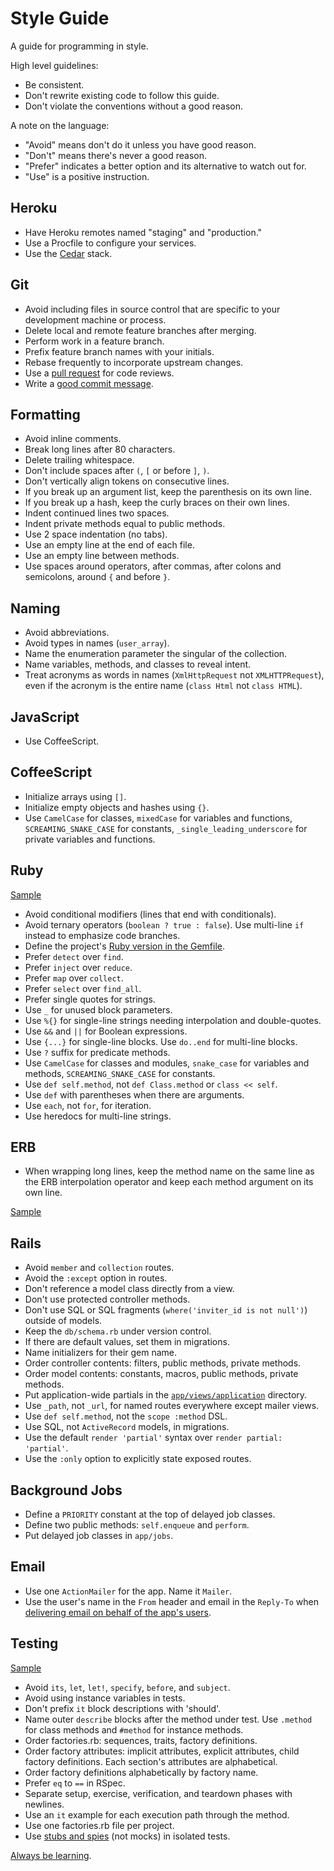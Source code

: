 Style Guide
===========

A guide for programming in style.

High level guidelines:

* Be consistent.
* Don't rewrite existing code to follow this guide.
* Don't violate the conventions without a good reason.

A note on the language:

* "Avoid" means don't do it unless you have good reason.
* "Don't" means there's never a good reason.
* "Prefer" indicates a better option and its alternative to watch out for.
* "Use" is a positive instruction.

Heroku
------

* Have Heroku remotes named "staging" and "production."
* Use a Procfile to configure your services.
* Use the [Cedar](https://devcenter.heroku.com/articles/cedar/) stack.

Git
---

* Avoid including files in source control that are specific to your
  development machine or process.
* Delete local and remote feature branches after merging.
* Perform work in a feature branch.
* Prefix feature branch names with your initials.
* Rebase frequently to incorporate upstream changes.
* Use a [pull request](http://goo.gl/Kmdee) for code reviews.
* Write a [good commit message](http://goo.gl/w11us).

Formatting
----------

* Avoid inline comments.
* Break long lines after 80 characters.
* Delete trailing whitespace.
* Don't include spaces after `(`, `[` or before `]`, `)`.
* Don't vertically align tokens on consecutive lines.
* If you break up an argument list, keep the parenthesis on its own line.
* If you break up a hash, keep the curly braces on their own lines.
* Indent continued lines two spaces.
* Indent private methods equal to public methods.
* Use 2 space indentation (no tabs).
* Use an empty line at the end of each file.
* Use an empty line between methods.
* Use spaces around operators, after commas, after colons and semicolons, around
  `{` and before `}`.

Naming
------

* Avoid abbreviations.
* Avoid types in names (`user_array`).
* Name the enumeration parameter the singular of the collection.
* Name variables, methods, and classes to reveal intent.
* Treat acronyms as words in names (`XmlHttpRequest` not `XMLHTTPRequest`),
  even if the acronym is the entire name (`class Html` not `class HTML`).

JavaScript
----------

* Use CoffeeScript.

CoffeeScript
------------

* Initialize arrays using `[]`.
* Initialize empty objects and hashes using `{}`.
* Use `CamelCase` for classes, `mixedCase` for variables and functions,
  `SCREAMING_SNAKE_CASE` for constants, `_single_leading_underscore` for
  private variables and functions.

Ruby
----

[Sample](https://github.com/thoughtbot/style-guide/blob/master/ruby-sample.rb)

* Avoid conditional modifiers (lines that end with conditionals).
* Avoid ternary operators (`boolean ? true : false`). Use multi-line `if`
  instead to emphasize code branches.
* Define the project's [Ruby version in the
  Gemfile](http://gembundler.com/man/gemfile.5.html#RUBY-ruby-).
* Prefer `detect` over `find`.
* Prefer `inject` over `reduce`.
* Prefer `map` over `collect`.
* Prefer `select` over `find_all`.
* Prefer single quotes for strings.
* Use `_` for unused block parameters.
* Use `%{}` for single-line strings needing interpolation and double-quotes.
* Use `&&` and `||` for Boolean expressions.
* Use `{...}` for single-line blocks. Use `do..end` for multi-line blocks.
* Use `?` suffix for predicate methods.
* Use `CamelCase` for classes and modules, `snake_case` for variables and
  methods, `SCREAMING_SNAKE_CASE` for constants.
* Use `def self.method`, not `def Class.method` or `class << self`.
* Use `def` with parentheses when there are arguments.
* Use `each`, not `for`, for iteration.
* Use heredocs for multi-line strings.

ERB
---

* When wrapping long lines, keep the method name on the same line as the ERB
  interpolation operator and keep each method argument on its own line.

[Sample](https://github.com/thoughtbot/style-guide/blob/master/erb-sample.erb)

Rails
-----

* Avoid `member` and `collection` routes.
* Avoid the `:except` option in routes.
* Don't reference a model class directly from a view.
* Don't use protected controller methods.
* Don't use SQL or SQL fragments (`where('inviter_id is not null')`) outside
  of models.
* Keep the `db/schema.rb` under version control.
* If there are default values, set them in migrations.
* Name initializers for their gem name.
* Order controller contents: filters, public methods, private methods.
* Order model contents: constants, macros, public methods, private methods.
* Put application-wide partials in the
  [`app/views/application`](http://goo.gl/5Z8Vv) directory.
* Use `_path`, not `_url`, for named routes everywhere except mailer views.
* Use `def self.method`, not the `scope :method` DSL.
* Use SQL, not `ActiveRecord` models, in migrations.
* Use the default `render 'partial'` syntax over `render partial: 'partial'`.
* Use the `:only` option to explicitly state exposed routes.

Background Jobs
---------------

* Define a `PRIORITY` constant at the top of delayed job classes.
* Define two public methods: `self.enqueue` and `perform`.
* Put delayed job classes in `app/jobs`.

Email
-----

* Use one `ActionMailer` for the app. Name it `Mailer`.
* Use the user's name in the `From` header and email in the `Reply-To` when
  [delivering email on behalf of the app's users](http://goo.gl/5w1ck).

Testing
-------

[Sample](https://github.com/thoughtbot/style-guide/blob/master/rspec-sample.rb)

* Avoid `its`, `let`, `let!`, `specify`, `before`, and `subject`.
* Avoid using instance variables in tests.
* Don't prefix `it` block descriptions with 'should'.
* Name outer `describe` blocks after the method under test. Use `.method`
  for class methods and `#method` for instance methods.
* Order factories.rb: sequences, traits, factory definitions.
* Order factory attributes: implicit attributes, explicit attributes,
  child factory definitions. Each section's attributes are alphabetical.
* Order factory definitions alphabetically by factory name.
* Prefer `eq` to `==` in RSpec.
* Separate setup, exercise, verification, and teardown phases with newlines.
* Use an `it` example for each execution path through the method.
* Use one factories.rb file per project.
* Use [stubs and spies](http://goo.gl/EciDJ) (not mocks) in isolated tests.

[Always be learning](http://learn.thoughtbot.com).
